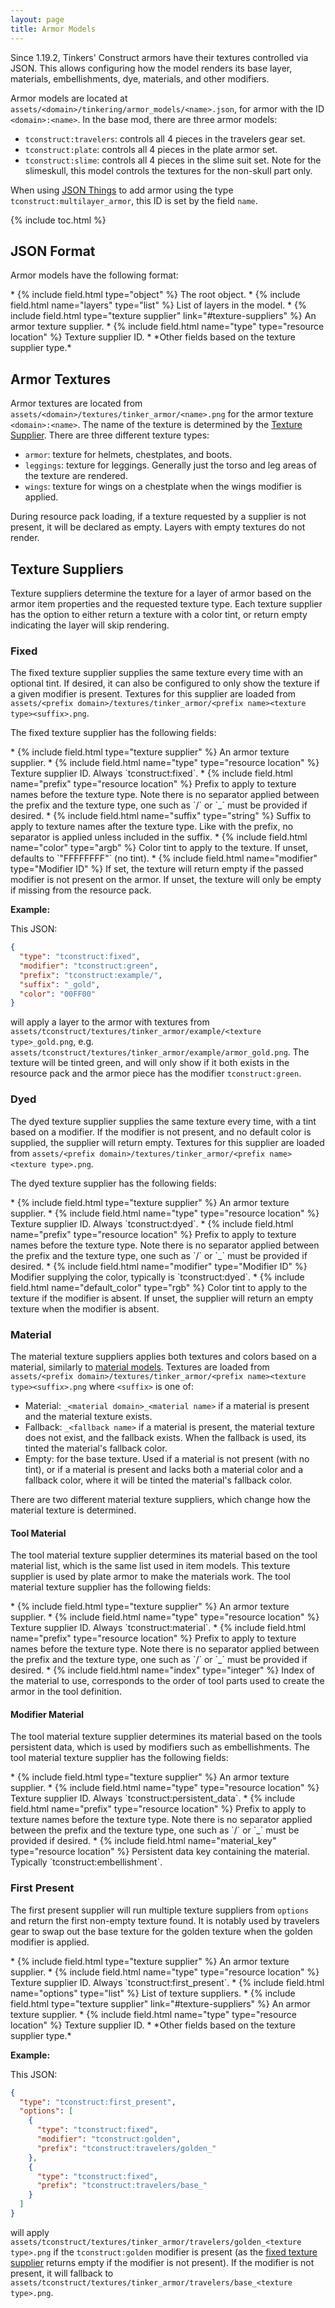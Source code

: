 ```yaml
---
layout: page
title: Armor Models
---
```


Since 1.19.2, Tinkers' Construct armors have their textures controlled via JSON. This allows configuring how the model renders its base layer, materials, embellishments, dye, materials, and other modifiers.

Armor models are located at `assets/<domain>/tinkering/armor_models/<name>.json`, for armor with the ID `<domain>:<name>`. In the base mod, there are three armor models:

* `tconstruct:travelers`: controls all 4 pieces in the travelers gear set.
* `tconstruct:plate`: controls all 4 pieces in the plate armor set.
* `tconstruct:slime`: controls all 4 pieces in the slime suit set. Note for the slimeskull, this model controls the textures for the non-skull part only.

When using [JSON Things](/docs/json/json-things#armor) to add armor using the type `tconstruct:multilayer_armor`, this ID is set by the field `name`.

{% include toc.html %}

## JSON Format

Armor models have the following format:

<div class="treeview" markdown=1>
* {% include field.html type="object" %} The root object.
    * {% include field.html name="layers" type="list" %} List of layers in the model.
        * {% include field.html type="texture supplier" link="#texture-suppliers" %} An armor texture supplier.
            * {% include field.html name="type" type="resource location" %} Texture supplier ID.
            * *Other fields based on the texture supplier type.*
</div>

## Armor Textures

Armor textures are located from `assets/<domain>/textures/tinker_armor/<name>.png` for the armor texture `<domain>:<name>`. The name of the texture is determined by the [Texture Supplier](#texture-suppliers). There are three different texture types:
* `armor`: texture for helmets, chestplates, and boots.
* `leggings`: texture for leggings. Generally just the torso and leg areas of the texture are rendered.
* `wings`: texture for wings on a chestplate when the wings modifier is applied.

During resource pack loading, if a texture requested by a supplier is not present, it will be declared as empty. Layers with empty textures do not render.

## Texture Suppliers

Texture suppliers determine the texture for a layer of armor based on the armor item properties and the requested texture type. Each texture supplier has the option to either return a texture with a color tint, or return empty indicating the layer will skip rendering.

### Fixed

The fixed texture supplier supplies the same texture every time with an optional tint. If desired, it can also be configured to only show the texture if a given modifier is present. Textures for this supplier are loaded from `assets/<prefix domain>/textures/tinker_armor/<prefix name><texture type><suffix>.png`.

The fixed texture supplier has the following fields:

<div class="treeview" markdown=1>
* {% include field.html type="texture supplier" %} An armor texture supplier.
    * {% include field.html name="type" type="resource location" %} Texture supplier ID. Always `tconstruct:fixed`.
    * {% include field.html name="prefix" type="resource location" %} Prefix to apply to texture names before the texture type. Note there is no separator applied between the prefix and the texture type, one such as `/` or `_` must be provided if desired.
    * {% include field.html name="suffix" type="string" %} Suffix to apply to texture names after the texture type. Like with the prefix, no separator is applied unless included in the suffix.
    * {% include field.html name="color" type="argb" %} Color tint to apply to the texture. If unset, defaults to `"FFFFFFFF"` (no tint).
    * {% include field.html name="modifier" type="Modifier ID" %} If set, the texture will return empty if the passed modifier is not present on the armor. If unset, the texture will only be empty if missing from the resource pack.
</div>

**Example:**

This JSON:
```json
{
  "type": "tconstruct:fixed",
  "modifier": "tconstruct:green",
  "prefix": "tconstruct:example/",
  "suffix": "_gold",
  "color": "00FF00"
}
```
will apply a layer to the armor with textures from `assets/tconstruct/textures/tinker_armor/example/<texture type>_gold.png`, e.g. `assets/tconstruct/textures/tinker_armor/example/armor_gold.png`. The texture will be tinted green, and will only show if it both exists in the resource pack and the armor piece has the modifier `tconstruct:green`.

### Dyed

The dyed texture supplier supplies the same texture every time, with a tint based on a modifier. If the modifier is not present, and no default color is supplied, the supplier will return empty. Textures for this supplier are loaded from `assets/<prefix domain>/textures/tinker_armor/<prefix name><texture type>.png`.

The dyed texture supplier has the following fields:

<div class="treeview" markdown=1>
* {% include field.html type="texture supplier" %} An armor texture supplier.
    * {% include field.html name="type" type="resource location" %} Texture supplier ID. Always `tconstruct:dyed`.
    * {% include field.html name="prefix" type="resource location" %} Prefix to apply to texture names before the texture type. Note there is no separator applied between the prefix and the texture type, one such as `/` or `_` must be provided if desired.
    * {% include field.html name="modifier" type="Modifier ID" %} Modifier supplying the color, typically is `tconstruct:dyed`.
    * {% include field.html name="default_color" type="rgb" %} Color tint to apply to the texture if the modifier is absent. If unset, the supplier will return an empty texture when the modifier is absent.
</div>

### Material

The material texture suppliers applies both textures and colors based on a material, similarly to [material models](/docs/json/material-models). Textures are loaded from `assets/<prefix domain>/textures/tinker_armor/<prefix name><texture type><suffix>.png` where `<suffix>` is one of:

* Material: `_<material domain>_<material name>` if a material is present and the material texture exists.
* Fallback: `_<fallback name>` if a material is present, the material texture does not exist, and the fallback exists. When the fallback is used, its tinted the material's fallback color.
* Empty: for the base texture. Used if a material is not present (with no tint), or if a material is present and lacks both a material color and a fallback color, where it will be tinted the material's fallback color.

There are two different material texture suppliers, which change how the material texture is determined.

#### Tool Material

The tool material texture supplier determines its material based on the tool material list, which is the same list used in item models. This texture supplier is used by plate armor to make the materials work. The tool material texture supplier has the following fields:

<div class="treeview" markdown=1>
* {% include field.html type="texture supplier" %} An armor texture supplier.
    * {% include field.html name="type" type="resource location" %} Texture supplier ID. Always `tconstruct:material`.
    * {% include field.html name="prefix" type="resource location" %} Prefix to apply to texture names before the texture type. Note there is no separator applied between the prefix and the texture type, one such as `/` or `_` must be provided if desired.
    * {% include field.html name="index" type="integer" %} Index of the material to use, corresponds to the order of tool parts used to create the armor in the tool definition.
</div>


#### Modifier Material

The tool material texture supplier determines its material based on the tools persistent data, which is used by modifiers such as embellishments. The tool material texture supplier has the following fields:

<div class="treeview" markdown=1>
* {% include field.html type="texture supplier" %} An armor texture supplier.
    * {% include field.html name="type" type="resource location" %} Texture supplier ID. Always `tconstruct:persistent_data`.
    * {% include field.html name="prefix" type="resource location" %} Prefix to apply to texture names before the texture type. Note there is no separator applied between the prefix and the texture type, one such as `/` or `_` must be provided if desired.
    * {% include field.html name="material_key" type="resource location" %} Persistent data key containing the material. Typically `tconstruct:embellishment`.
</div>

### First Present

The first present supplier will run multiple texture suppliers from `options` and return the first non-empty texture found. It is notably used by travelers gear to swap out the base texture for the golden texture when the golden modifier is applied.

<div class="treeview" markdown=1>
* {% include field.html type="texture supplier" %} An armor texture supplier.
    * {% include field.html name="type" type="resource location" %} Texture supplier ID. Always `tconstruct:first_present`.
    * {% include field.html name="options" type="list" %} List of texture suppliers.
        * {% include field.html type="texture supplier" link="#texture-suppliers" %} An armor texture supplier.
            * {% include field.html name="type" type="resource location" %} Texture supplier ID.
            * *Other fields based on the texture supplier type.*
</div>

**Example:**

This JSON:
```json
{
  "type": "tconstruct:first_present",
  "options": [
    {
      "type": "tconstruct:fixed",
      "modifier": "tconstruct:golden",
      "prefix": "tconstruct:travelers/golden_"
    },
    {
      "type": "tconstruct:fixed",
      "prefix": "tconstruct:travelers/base_"
    }
  ]
}
```
will apply `assets/tconstruct/textures/tinker_armor/travelers/golden_<texture type>.png` if the `tconstruct:golden` modifier is present (as the [fixed texture supplier](#fixed) returns empty if the modifier is not present). If the modifier is not present, it will fallback to `assets/tconstruct/textures/tinker_armor/travelers/base_<texture type>.png`.